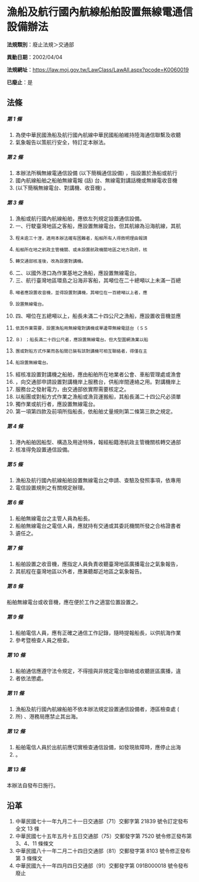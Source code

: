 # 漁船及航行國內航線船舶設置無線電通信設備辦法

**法規類別**：廢止法規＞交通部

**異動日期**：2002/04/04  

**法規網址**：https://law.moj.gov.tw/LawClass/LawAll.aspx?pcode=K0060019

**已廢止**：是



## 法條
##### 第 1 條
1. 為使中華民國漁船及航行國內航線中華民國船舶維持陸海通信聯繫及收聽
1. 氣象報告以策航行安全，特訂定本辦法。

##### 第 2 條
1. 本辦法所稱無線電通信設備 (以下簡稱通信設備) ，指設置於漁船或航行
1. 國內航線船舶之船舶無線電報 (話) 台、無線電對講話機或無線電收音機
1.  (以下簡稱無線電台、對講機、收音機) 。

##### 第 3 條
1. 漁船或航行國內航線船舶，應依左列規定設置通信設備。
1. 一、行駛臺灣地區之客船，應設置無線電台。但其航線為沿海航線，其航
1.     程未逾三十浬，適用本辦法確有困難者，船舶所有人得敘明理由報請
1.     船舶所在地之航政主管機關、或未設置航政機關地區之地方政府，核
1.     轉交通部核准後，改為設置對講機。
1. 二、以國外港口為作業基地之漁船，應設置無線電台。
1. 三、航行臺灣地區環島之沿海非客船，其噸位在二十總噸以上未滿一百總
1.     噸者應設置收音機，並得設置對講機，其噸位在一百總噸以上者，應
1.     設置無線電台。
1. 四、噸位在五總噸以上，船長未滿二十四公尺之漁船，應設置收音機並應
1.     依其作業需要，設置漁船用無線電對講機或單邊帶無線電話台 (ＳＳ
1.     Ｂ) ；船長滿二十四公尺者，應設置無線電台。但大型圍網漁業以船
1.     團或對船方式作業而各船間已裝有該對講機可相互聯絡者，得僅在主
1.     船設置無線電台。
1. 經核准設置對講機之船舶，應由船舶所在地業者公會、車船管理處或漁會
1. ，向交通部申請設置對講機岸上服務台，供船岸間連絡之用。對講機岸上
1. 服務台之發射電力，由交通部依實際需要核定之。
1. 以船團或對船方式作業之漁船或漁貨運搬船，其船長滿二十四公尺必須單
1. 獨作業或航行者，應設置無線電台。
1. 第一項第四款及前項所指船長，依船舶丈量規則第二條第三款之規定。

##### 第 4 條
1. 港內船舶因船型、構造及用途特殊，報經船籍港航政主管機關核轉交通部
1. 核准得免設置通信設備。

##### 第 5 條
1. 漁船及航行國內航線船舶設置無線電台之申請、查驗及發照事項，依專用
1. 電信設置規則之有關規定辦理。

##### 第 6 條
1. 船舶無線電台之主管人員為船長。
1. 船舶無線電台之電信人員，應就持有交通或其委託機關所發之合格證書者
1. 遴任之。

##### 第 7 條
1. 船舶設置之收音機，應指定人員負責收聽臺灣地區廣播電台之氣象報告，
1. 其航程在臺灣地區以外者，應兼聽鄰近地區之氣象報告。

##### 第 8 條
船舶無線電台或收音機，應在便於工作之適當位置設置之。

##### 第 9 條
1. 船舶電信人員，應有正確之通信工作記錄，隨時提報船長，以供航海作業
1. 參考暨檢查人員之檢查。

##### 第 10 條
1. 船舶通信應遵守法令規定，不得擅與非規定電台聯絡或收聽匪區廣播，違
1. 者依法懲處。

##### 第 11 條
1. 漁船及航行國內航線船舶不依本辦法規定設置通信設備者，港區檢查處 (
1. 所) 、港務局應禁止其出海。

##### 第 12 條
1. 船舶電信人員於出航前應切實檢查通信設備，如發現故障時，應停止出海
1. 。

##### 第 13 條
本辦法自發布日施行。

## 沿革
1. 中華民國七十一年九月二十一日交通部（71）交郵字第 21839  號令訂定發布全文 13 條
1. 中華民國七十五年五月十五日交通部（75）交郵發字第 7520 號令修正發布第 3、4、11 條條文
1. 中華民國八十一年二月二十四日交通部（81）交郵發字第 8103 號令修正發布第 3  條條文
1. 中華民國九十一年四月四日交通部（91）交郵發字第 091B000018 號令發布廢止
